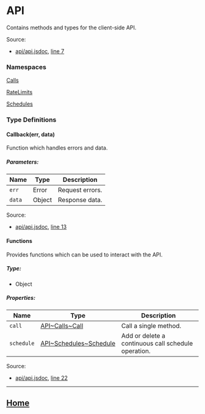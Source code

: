 # API

Contains methods and types for the client-side API.

Source:

*   [api/api.jsdoc](api_api.jsdoc.html), [line 7](api_api.jsdoc.html#line7)

### Namespaces

[Calls](https://github.com/jpcx/node-kraken-api/blob/0.1.0/docs/namespaces/API/Calls.md)

[RateLimits](https://github.com/jpcx/node-kraken-api/blob/0.1.0/docs/namespaces/API/RateLimits.md)

[Schedules](https://github.com/jpcx/node-kraken-api/blob/0.1.0/docs/namespaces/API/Schedules.md)

### Type Definitions

<a name="~Callback"></a>
#### Callback(err, data)

Function which handles errors and data.

##### Parameters:

| Name | Type | Description |
| --- | --- | --- |
| `err` | Error | Request errors. |
| `data` | Object | Response data. |

Source:

*   [api/api.jsdoc](api_api.jsdoc.html), [line 13](api_api.jsdoc.html#line13)

<a name="~Functions"></a>
#### Functions

Provides functions which can be used to interact with the API.

##### Type:

*   Object

##### Properties:

| Name | Type | Description |
| --- | --- | --- |
| `call` | [API\~Calls~Call](https://github.com/jpcx/node-kraken-api/blob/0.1.0/docs/namespaces/API/Calls.md#~Call) | Call a single method. |
| `schedule` | [API\~Schedules~Schedule](https://github.com/jpcx/node-kraken-api/blob/0.1.0/docs/namespaces/API/Schedules.md#~Schedule) | Add or delete a continuous call schedule operation. |

Source:

*   [api/api.jsdoc](api_api.jsdoc.html), [line 22](api_api.jsdoc.html#line22)

<hr>

## [Home](https://github.com/jpcx/node-kraken-api/blob/0.1.0/README.md)